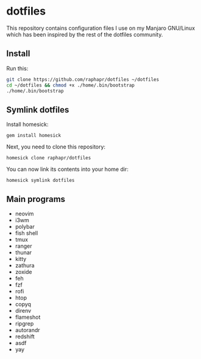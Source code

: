 # dotfiles

This repository contains configuration files I use on my Manjaro GNU/Linux which has been inspired by the rest of the dotfiles community.

## Install

Run this:

```bash
git clone https://github.com/raphapr/dotfiles ~/dotfiles
cd ~/dotfiles && chmod +x ./home/.bin/bootstrap
./home/.bin/bootstrap
```

## Symlink dotfiles

Install homesick:

`gem install homesick`

Next, you need to clone this repository:

`homesick clone raphapr/dotfiles`

You can now link its contents into your home dir:

`homesick symlink dotfiles`

## Main programs

- neovim
- i3wm
- polybar
- fish shell
- tmux
- ranger
- thunar
- kitty
- zathura
- zoxide
- feh
- fzf
- rofi
- htop
- copyq
- direnv
- flameshot
- ripgrep
- autorandr
- redshift
- asdf
- yay
